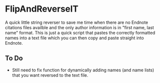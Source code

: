 # FlipAndReverseIT
A quick little string reverser to save me time when there are no Endnote citations files availble and the only author information is in "first name, last name" format. This is just a quick script that pastes the correctly formatted names into a text file which you can then copy and paste straight into Endnote.

## To Do
- Still need to fix function for dynamically adding names (and name lists) that you want reversed to the text file. 
